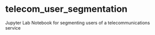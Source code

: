 # telecom_user_segmentation
Jupyter Lab Notebook for segmenting users of a telecommunications service
